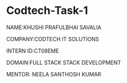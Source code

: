 # Codtech-Task-1
NAME:KHUSHI PRAFULBHAI SAVALIA

COMPANY:CODTECH IT SOLUTIONS

INTERN ID:CT08EME

DOMAIN:FULL STACK STACK DEVELOPMENT

MENTOR: NEELA SANTHOSH KUMAR
